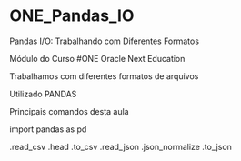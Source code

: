 # ONE_Pandas_IO
Pandas I/O: Trabalhando com Diferentes Formatos


Módulo do Curso #ONE Oracle Next Education

Trabalhamos com diferentes formatos de arquivos

Utilizado PANDAS

Principais comandos desta aula

import pandas as pd

.read_csv
.head
.to_csv
.read_json
.json_normalize
.to_json
